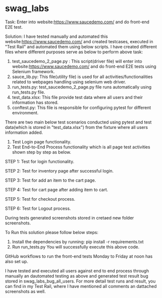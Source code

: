 # swag_labs
Task: Enter into website:https://www.saucedemo.com/ and do front-end E2E test.

Solution:
I have tested manually and automated this website:https://www.saucedemo.com/ and created testcases, executed in "Test Rail" and automated them using below scripts.
I have created different files where different purposes serve as below to perform above task:

1. test_saucedemo_2_page.py : This script(driver file) will enter into website:https://www.saucedemo.com/ and do front-end E2E tests using Selenium framework.
2. sauce_lib.py:  This file(utility file) is used for all activities/functionalities related to webpages handling using selenium web driver. 
3. run_tests.py: test_saucedemo_2_page.py file runs automatically using run_tests.py file.
4. test_data.xlsx: This file provide test data where all users and their information has stored.
5. conftest.py: This file is responsible for configuring pytest for different environment.

There are two main below test scenarios conducted using pytest and test data(which is stored in "test_data.xlsx") from the fixture where all users information added.

1. Test Login page functionality.
2. Test End-to-End Process functionality which is all page test activities shown step by step as below.
   
STEP 1: Test for login functionality.

STEP 2: Test for inventory page after successful login.

STEP 3: Test for add an item to the cart page.

STEP 4: Test for cart page after adding item to cart.

STEP 5: Test for checkout process.

STEP 6: Test for Logout process.

During tests generated screenshots stored in cretaed new folder screenshots.

To Run this solution please follow below steps:

1. Install the dependencies by running: pip install -r requirements.txt
2. Run run_tests.py 
You will successfully execute this above code.

GitHub workflows to run the front-end tests Monday to Friday at noon has also set up.

I have tested and executed all users against end to end process through manually an dautomated testing as above and generated test result bug stored in swag_labs_bug_all_users.
For more detail test runs and result, you can find in my Test Rail, where I have mentioned all comments an dattached screenshots as well.

